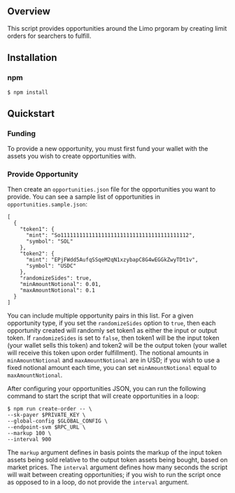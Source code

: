 ## Overview

This script provides opportunities around the Limo prgoram by creating limit orders for searchers to fulfill.

## Installation

### npm

```
$ npm install
```

## Quickstart

### Funding

To provide a new opportunity, you must first fund your wallet with the assets you wish to create opportunities with.

### Provide Opportunity

Then create an `opportunities.json` file for the opportunities you want to provide. You can see a sample list of opportunities in `opportunities.sample.json`:

```
[
  {
    "token1": {
      "mint": "So11111111111111111111111111111111111111112",
      "symbol": "SOL"
    },
    "token2": {
      "mint": "EPjFWdd5AufqSSqeM2qN1xzybapC8G4wEGGkZwyTDt1v",
      "symbol": "USDC"
    },
    "randomizeSides": true,
    "minAmountNotional": 0.01,
    "maxAmountNotional": 0.1
  }
]
```

You can include multiple opportunity pairs in this list. For a given opportunity type, if you set the `randomizeSides` option to `true`, then each opportunity created will randomly set token1 as either the input or output token. If `randomizeSides` is set to `false`, then token1 will be the input token (your wallet sells this token) and token2 will be the output token (your wallet will receive this token upon order fulfillment). The notional amounts in `minAmountNotional` and `maxAmountNotional` are in USD; if you wish to use a fixed notional amount each time, you can set `minAmountNotional` equal to `maxAmountNotional`.

After configuring your opportunities JSON, you can run the following command to start the script that will create opportunities in a loop:

```
$ npm run create-order -- \
--sk-payer $PRIVATE_KEY \
--global-config $GLOBAL_CONFIG \
--endpoint-svm $RPC_URL \
--markup 100 \
--interval 900
```

The `markup` argument defines in basis points the markup of the input token assets being sold relative to the output token assets being bought, based on market prices. The `interval` argument defines how many seconds the script will wait between creating opportunities; if you wish to run the script once as opposed to in a loop, do not provide the `interval` argument.
